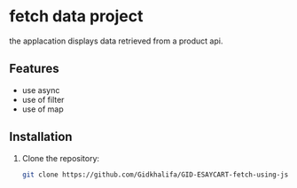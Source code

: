 # fetch data project

the applacation displays data retrieved from a product api.

## Features

- use async
- use of filter
- use of map

## Installation

1. Clone the repository:
   ```bash
   git clone https://github.com/Gidkhalifa/GID-ESAYCART-fetch-using-js.git
